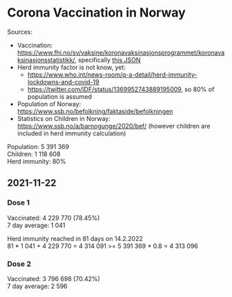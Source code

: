 # Corona Vaccination in Norway

Sources:

- Vaccination: <https://www.fhi.no/sv/vaksine/koronavaksinasjonsprogrammet/koronavaksinasjonsstatistikk/>, specifically [this JSON](https://www.fhi.no/api/chartdata/api/99119)
- Herd immunity factor is not know, yet:
  - <https://www.who.int/news-room/q-a-detail/herd-immunity-lockdowns-and-covid-19>
  - <https://twitter.com/IDF/status/1369952743889195009>, so 80% of population is assumed
- Population of Norway: <https://www.ssb.no/befolkning/faktaside/befolkningen>
- Statistics on Children in Norway: https://www.ssb.no/a/barnogunge/2020/bef/ (however children are included in herd immunity calculation)

Population: 5 391 369  
Children: 1 118 608  
Herd immunity: 80%  

## 2021-11-22

### Dose 1

Vaccinated: 4 229 770 (78.45%)  
7 day average: 1 041

Herd immunity reached in 81 days on 14.2.2022  
81 * 1 041 + 4 229 770 = 4 314 091 >= 5 391 369 * 0.8 = 4 313 096

### Dose 2

Vaccinated: 3 796 698 (70.42%)  
7 day average: 2 596

